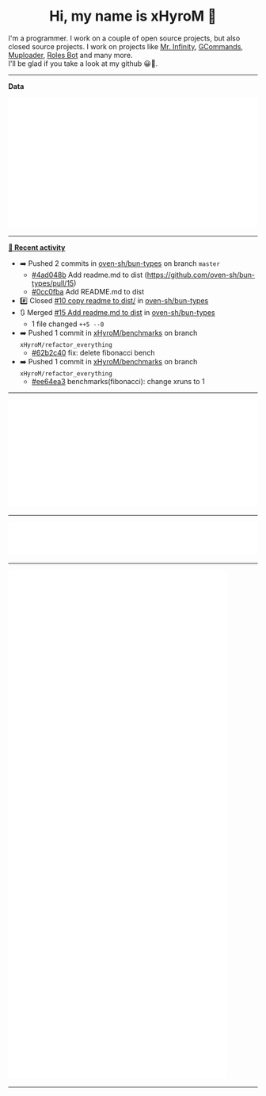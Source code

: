 <p align="center">
    <!-- <img src="https://avatars.githubusercontent.com/u/56601352" width="192" alt="hyro's pfp" /> -->
    <h1 align="center">Hi, my name is xHyroM 👋</h1>
</p>

I'm a programmer. I work on a couple of open source projects, but also closed source projects. I work on projects like [Mr. Infinity](https://discord.com/oauth2/authorize?client_id=720321585625694239&scope=bot%20applications.commands&permissions=8&redirect_uri=https://blobs.gq/imanager&prompt=consent&response_type=code), [GCommands](https://github.com/Garlic-Team/GCommands), [Muploader](https://github.com/xHyroM/Muploader), [Roles Bot](https://github.com/xHyroM/roles-bot) and many more.  
I'll be glad if you take a look at my github 😀👀.

___
**Data**

<img src="https://github.com/xHyroM/xHyroM/blob/master/.cache/base.svg">

___

**[📰 Recent activity](https://github.com/xHyroM)**
* ➡️ Pushed 2 commits in [oven-sh/bun-types](https://github.com/oven-sh/bun-types) on branch `master`
  * [#4ad048b](https://github.com/oven-sh/bun-types/commit/4ad048b) Add readme.md to dist (https://github.com/oven-sh/bun-types/pull/15)
  * [#0cc0fba](https://github.com/oven-sh/bun-types/commit/0cc0fba) Add README.md to dist
* #️⃣ Closed [#10 copy readme to dist/](https://github.com/oven-sh/bun-types/issues/10) in [oven-sh/bun-types](https://github.com/oven-sh/bun-types)
* 🔃 Merged [#15 Add readme.md to dist](https://github.com/oven-sh/bun-types/pull/15) in [oven-sh/bun-types](https://github.com/oven-sh/bun-types)
  * 1 file changed `++5 --0`
* ➡️ Pushed 1 commit in [xHyroM/benchmarks](https://github.com/xHyroM/benchmarks) on branch `xHyroM/refactor_everything`
  * [#62b2c40](https://github.com/xHyroM/benchmarks/commit/62b2c40) fix: delete fibonacci bench
* ➡️ Pushed 1 commit in [xHyroM/benchmarks](https://github.com/xHyroM/benchmarks) on branch `xHyroM/refactor_everything`
  * [#ee64ea3](https://github.com/xHyroM/benchmarks/commit/ee64ea3) benchmarks(fibonacci): change xruns to 1


___

<img src="https://github.com/xHyroM/xHyroM/blob/master/.cache/isocalendar.svg">

___

<img src="https://github.com/xHyroM/xHyroM/blob/master/.cache/languages.svg">

___

<img src="https://github.com/xHyroM/xHyroM/blob/master/.cache/achievements.svg">

___
